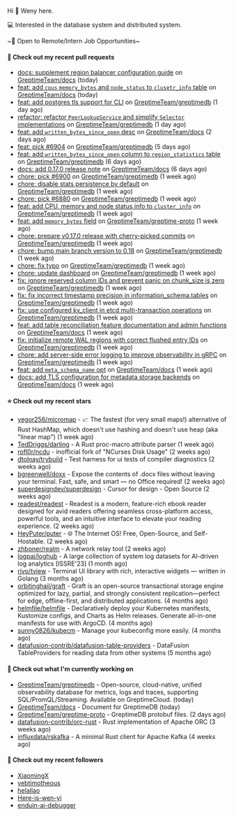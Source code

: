Hi 👋 Weny here.

💻 Interested in the database system and distributed system.

~🍺 Open to Remote/Intern Job Opportunities~

#### 🔨 Check out my recent pull requests

- [docs: supplement region balancer configuration guide](https://github.com/GreptimeTeam/docs/pull/2112) on [GreptimeTeam/docs](https://github.com/GreptimeTeam/docs) (today)
- [feat: add `cpus` `memory_bytes` and `node_status` to `clusetr_info` table](https://github.com/GreptimeTeam/docs/pull/2111) on [GreptimeTeam/docs](https://github.com/GreptimeTeam/docs) (today)
- [feat: add postgres tls support for CLI](https://github.com/GreptimeTeam/greptimedb/pull/6941) on [GreptimeTeam/greptimedb](https://github.com/GreptimeTeam/greptimedb) (1 day ago)
- [refactor: refactor `PeerLookupService` and simplify `Selector` implementations](https://github.com/GreptimeTeam/greptimedb/pull/6939) on [GreptimeTeam/greptimedb](https://github.com/GreptimeTeam/greptimedb) (1 day ago)
- [feat: add `written_bytes_since_open` desc](https://github.com/GreptimeTeam/docs/pull/2103) on [GreptimeTeam/docs](https://github.com/GreptimeTeam/docs) (2 days ago)
- [feat: pick #6904](https://github.com/GreptimeTeam/greptimedb/pull/6916) on [GreptimeTeam/greptimedb](https://github.com/GreptimeTeam/greptimedb) (5 days ago)
- [feat: add `written_bytes_since_open` column to `region_statistics` table](https://github.com/GreptimeTeam/greptimedb/pull/6904) on [GreptimeTeam/greptimedb](https://github.com/GreptimeTeam/greptimedb) (6 days ago)
- [docs: add 0.17.0 release note](https://github.com/GreptimeTeam/docs/pull/2092) on [GreptimeTeam/docs](https://github.com/GreptimeTeam/docs) (6 days ago)
- [chore: pick #6900](https://github.com/GreptimeTeam/greptimedb/pull/6902) on [GreptimeTeam/greptimedb](https://github.com/GreptimeTeam/greptimedb) (1 week ago)
- [chore: disable stats persistence by default](https://github.com/GreptimeTeam/greptimedb/pull/6900) on [GreptimeTeam/greptimedb](https://github.com/GreptimeTeam/greptimedb) (1 week ago)
- [chore: pick #6880](https://github.com/GreptimeTeam/greptimedb/pull/6898) on [GreptimeTeam/greptimedb](https://github.com/GreptimeTeam/greptimedb) (1 week ago)
- [feat: add CPU, memory and node status info to `cluster_info`](https://github.com/GreptimeTeam/greptimedb/pull/6897) on [GreptimeTeam/greptimedb](https://github.com/GreptimeTeam/greptimedb) (1 week ago)
- [feat: add `memory_bytes` field](https://github.com/GreptimeTeam/greptime-proto/pull/274) on [GreptimeTeam/greptime-proto](https://github.com/GreptimeTeam/greptime-proto) (1 week ago)
- [chore: prepare v0.17.0 release with cherry-picked commits](https://github.com/GreptimeTeam/greptimedb/pull/6893) on [GreptimeTeam/greptimedb](https://github.com/GreptimeTeam/greptimedb) (1 week ago)
- [chore: bump main branch version to 0.18](https://github.com/GreptimeTeam/greptimedb/pull/6890) on [GreptimeTeam/greptimedb](https://github.com/GreptimeTeam/greptimedb) (1 week ago)
- [chore: fix typo](https://github.com/GreptimeTeam/greptimedb/pull/6887) on [GreptimeTeam/greptimedb](https://github.com/GreptimeTeam/greptimedb) (1 week ago)
- [chore: update dashboard](https://github.com/GreptimeTeam/greptimedb/pull/6883) on [GreptimeTeam/greptimedb](https://github.com/GreptimeTeam/greptimedb) (1 week ago)
- [fix: ignore reserved column IDs and prevent panic on chunk_size is zero](https://github.com/GreptimeTeam/greptimedb/pull/6882) on [GreptimeTeam/greptimedb](https://github.com/GreptimeTeam/greptimedb) (1 week ago)
- [fix: fix incorrect timestamp precision in information_schema.tables](https://github.com/GreptimeTeam/greptimedb/pull/6872) on [GreptimeTeam/greptimedb](https://github.com/GreptimeTeam/greptimedb) (1 week ago)
- [fix: use configured kv_client in etcd multi-transaction operations](https://github.com/GreptimeTeam/greptimedb/pull/6871) on [GreptimeTeam/greptimedb](https://github.com/GreptimeTeam/greptimedb) (1 week ago)
- [feat: add table reconciliation feature documentation and admin functions](https://github.com/GreptimeTeam/docs/pull/2078) on [GreptimeTeam/docs](https://github.com/GreptimeTeam/docs) (1 week ago)
- [fix: initialize remote WAL regions with correct flushed entry IDs](https://github.com/GreptimeTeam/greptimedb/pull/6856) on [GreptimeTeam/greptimedb](https://github.com/GreptimeTeam/greptimedb) (1 week ago)
- [chore: add server-side error logging to improve observability in gRPC](https://github.com/GreptimeTeam/greptimedb/pull/6846) on [GreptimeTeam/greptimedb](https://github.com/GreptimeTeam/greptimedb) (1 week ago)
- [feat: add `meta_schema_name` opt](https://github.com/GreptimeTeam/docs/pull/2071) on [GreptimeTeam/docs](https://github.com/GreptimeTeam/docs) (1 week ago)
- [docs: add TLS configuration for metadata storage backends](https://github.com/GreptimeTeam/docs/pull/2069) on [GreptimeTeam/docs](https://github.com/GreptimeTeam/docs) (1 week ago)

#### ⭐ Check out my recent stars

- [yegor256/micromap](https://github.com/yegor256/micromap) - 📈 The fastest (for very small maps!) alternative of Rust HashMap, which doesn&#39;t use hashing and doesn&#39;t use heap (aka &#34;linear map&#34;) (1 week ago)
- [TedDriggs/darling](https://github.com/TedDriggs/darling) - A Rust proc-macro attribute parser (1 week ago)
- [rofl0r/ncdu](https://github.com/rofl0r/ncdu) - inofficial fork of &#34;NCurses Disk Usage&#34; (2 weeks ago)
- [dtolnay/trybuild](https://github.com/dtolnay/trybuild) - Test harness for ui tests of compiler diagnostics (2 weeks ago)
- [bgreenwell/doxx](https://github.com/bgreenwell/doxx) - Expose the contents of .docx files without leaving your terminal. Fast, safe, and smart — no Office required! (2 weeks ago)
- [superdesigndev/superdesign](https://github.com/superdesigndev/superdesign) - Cursor for design - Open Source (2 weeks ago)
- [readest/readest](https://github.com/readest/readest) - Readest is a modern, feature-rich ebook reader designed for avid readers offering seamless cross-platform access, powerful tools, and an intuitive interface to elevate your reading experience. (2 weeks ago)
- [HeyPuter/puter](https://github.com/HeyPuter/puter) - 🌐 The Internet OS! Free, Open-Source, and Self-Hostable. (2 weeks ago)
- [zhboner/realm](https://github.com/zhboner/realm) - A network relay tool (2 weeks ago)
- [logpai/loghub](https://github.com/logpai/loghub) - A large collection of system log datasets for AI-driven log analytics [ISSRE&#39;23] (1 month ago)
- [rivo/tview](https://github.com/rivo/tview) - Terminal UI library with rich, interactive widgets — written in Golang (3 months ago)
- [orbitinghail/graft](https://github.com/orbitinghail/graft) - Graft is an open-source transactional storage engine optimized for lazy, partial, and strongly consistent replication—perfect for edge, offline-first, and distributed applications. (4 months ago)
- [helmfile/helmfile](https://github.com/helmfile/helmfile) - Declaratively deploy your Kubernetes manifests, Kustomize configs, and Charts as Helm releases. Generate all-in-one manifests for use with ArgoCD. (4 months ago)
- [sunny0826/kubecm](https://github.com/sunny0826/kubecm) - Manage your kubeconfig more easily. (4 months ago)
- [datafusion-contrib/datafusion-table-providers](https://github.com/datafusion-contrib/datafusion-table-providers) - DataFusion TableProviders for reading data from other systems (5 months ago)

#### 👷 Check out what I'm currently working on

- [GreptimeTeam/greptimedb](https://github.com/GreptimeTeam/greptimedb) - Open-source, cloud-native, unified observability database for metrics, logs and traces, supporting SQL/PromQL/Streaming. Available on GreptimeCloud. (today)
- [GreptimeTeam/docs](https://github.com/GreptimeTeam/docs) - Document for GreptimeDB (today)
- [GreptimeTeam/greptime-proto](https://github.com/GreptimeTeam/greptime-proto) - GreptimeDB protobuf files. (2 days ago)
- [datafusion-contrib/orc-rust](https://github.com/datafusion-contrib/orc-rust) - Rust implementation of Apache ORC (3 weeks ago)
- [influxdata/rskafka](https://github.com/influxdata/rskafka) - A minimal Rust client for Apache Kafka (4 weeks ago)

#### 👯 Check out my recent followers

- [XiaomingX](https://github.com/XiaomingX)
- [yebtimotheous](https://github.com/yebtimotheous)
- [helallao](https://github.com/helallao)
- [Here-is-wen-yi](https://github.com/Here-is-wen-yi)
- [enduin-ai-debugger](https://github.com/enduin-ai-debugger)


